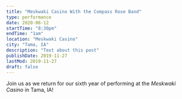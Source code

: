 ```yaml
---
title: "Meskwaki Casino With the Compass Rose Band"
type: performance
date: 2020-06-12
startTime: "8:30pm"
endTime: "1am"
location: "Meskwaki Casino"
city: "Tama, IA"
description: "Text about this post"
publishDate: 2019-11-27
lastMod: 2019-11-27
draft: false
---
```


Join us as we return for our sixth year of performing at the _Meskwaki Casino_ in Tama, IA!
